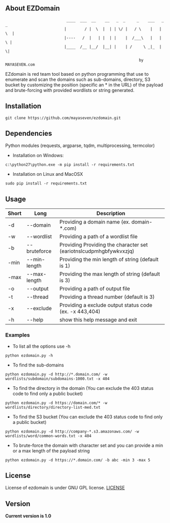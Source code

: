 ## About EZDomain

                               ____  ___  __    __   _  _     _    ___   _   _
                              |        / |  \  |  | | \/ |   / \    |   | \  |
                              |----   /  |   | |  | |    |  /___\   |   |  \ |
                              |____  /__ |__/  |__| |    | /     \ _|_  |   \|

                                                               by MAYASEVEN.com
                                           
EZdomain is red team tool based on python programming that use to enumerate and scan the domains such as sub-domains, directory, S3 bucket by customizing the position (specific an * in the URL) of the payload and brute-forcing with provided wordlists or string generated.

## Installation
```
git clone https://github.com/mayaseven/ezdomain.git
```

## Dependencies
Python modules (requests, argparse, tqdm, multiprocessing, termcolor)

- Installation on Windows:
```
c:\python27\python.exe -m pip install -r requirements.txt
```

- Installation on Linux and MacOSX
```
sudo pip install -r requirements.txt
```

## Usage

| Short         | Long            | Description
| ------------- |-----------------|------------
| -d            | --domain        | Providing a domain name (ex. domain-*.com)
| -w            | --wordlist      | Providing a path of a wordlist file
| -b            | --bruteforce    | Providing Providing the character set (eariotnslcudpmhgbfywkvxzjq)
| -min          | --min-length    | Providing the min length of string (default is 1)
| -max          | --max-length    | Providing the max length of string (default is 3)
| -o            | --output        | Providing a path of output file
| -t            | --thread        | Providing a thread number (default is 3)
| -x            | --exclude       | Providing a exclude output status code (ex. -x 443,404)
| -h            | --help          | show this help message and exit

### Examples
* To list all the options use -h
```
python ezdomain.py -h
```

* To find the sub-domains
```
python ezdomain.py -d http://*.domain.com/ -w wordlists/subdomain/subdomains-1000.txt -x 404
```

* To find the directory in the domain (You can exclude the 403 status code to find only a public bucket)
```
python ezdomain.py -d https://domain.com/* -w wordlists/directory/directory-list-med.txt
```

* To find the S3 bucket (You can exclude the 403 status code to find only a public bucket)
```
python ezdomain.py -d http://company-*.s3.amazonaws.com/ -w wordlists/word/common-words.txt -x 404
```

* To brute-force the domain with character set and you can provide a min or a max length of the payload string
```
python ezdomain.py -d https://*.domain.com/ -b abc -min 3 -max 5
```

## License
License of ezdomain is under GNU GPL license. [LICENSE](https://github.com/MAYASEVEN/ezdomain/blob/master/LICENSE)

## Version
**Current version is 1.0**
